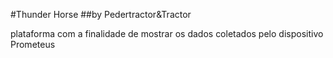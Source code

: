 #Thunder Horse
##by Pedertractor&Tractor

plataforma com a finalidade de mostrar os dados coletados pelo dispositivo Prometeus
